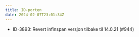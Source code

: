 ```yaml
---
title: ID-porten
date: 2024-02-07T23:01:34Z
---
```


- ID-3893: Revert infinspan versjon tilbake til 14.0.21 (#944)
